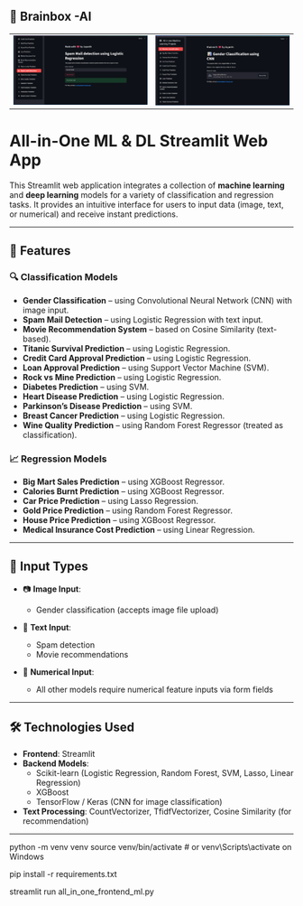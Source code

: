 ## 🧠 Brainbox -AI

<table>
  <tr>
    <td><img src="https://github.com/jayanth-reddy31/Brainbox-AI/blob/main/brainbox1.png" width="600"/></td>
    <td><img src="https://github.com/jayanth-reddy31/Brainbox-AI/blob/main/brainbox2.png" width="600"/></td>
  </tr>
</table>

# All-in-One ML & DL Streamlit Web App

This Streamlit web application integrates a collection of **machine learning** and **deep learning** models for a variety of classification and regression tasks. It provides an intuitive interface for users to input data (image, text, or numerical) and receive instant predictions.

---

## 🚀 Features

### 🔍 **Classification Models**
- **Gender Classification** – using Convolutional Neural Network (CNN) with image input.
- **Spam Mail Detection** – using Logistic Regression with text input.
- **Movie Recommendation System** – based on Cosine Similarity (text-based).
- **Titanic Survival Prediction** – using Logistic Regression.
- **Credit Card Approval Prediction** – using Logistic Regression.
- **Loan Approval Prediction** – using Support Vector Machine (SVM).
- **Rock vs Mine Prediction** – using Logistic Regression.
- **Diabetes Prediction** – using SVM.
- **Heart Disease Prediction** – using Logistic Regression.
- **Parkinson’s Disease Prediction** – using SVM.
- **Breast Cancer Prediction** – using Logistic Regression.
- **Wine Quality Prediction** – using Random Forest Regressor (treated as classification).

### 📈 **Regression Models**
- **Big Mart Sales Prediction** – using XGBoost Regressor.
- **Calories Burnt Prediction** – using XGBoost Regressor.
- **Car Price Prediction** – using Lasso Regression.
- **Gold Price Prediction** – using Random Forest Regressor.
- **House Price Prediction** – using XGBoost Regressor.
- **Medical Insurance Cost Prediction** – using Linear Regression.

---

## 🧩 Input Types

- 📷 **Image Input**:  
  - Gender classification (accepts image file upload)

- 📝 **Text Input**:  
  - Spam detection  
  - Movie recommendations

- 🔢 **Numerical Input**:  
  - All other models require numerical feature inputs via form fields

---

## 🛠️ Technologies Used

- **Frontend**: Streamlit
- **Backend Models**:  
  - Scikit-learn (Logistic Regression, Random Forest, SVM, Lasso, Linear Regression)  
  - XGBoost  
  - TensorFlow / Keras (CNN for image classification)
- **Text Processing**: CountVectorizer, TfidfVectorizer, Cosine Similarity (for recommendation)

---

python -m venv venv
source venv/bin/activate  # or venv\Scripts\activate on Windows

pip install -r requirements.txt

streamlit run all_in_one_frontend_ml.py


